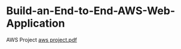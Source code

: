 # Build-an-End-to-End-AWS-Web-Application
AWS Project 
[aws project.pdf](https://github.com/Mayursshinde/Build-an-End-to-End-AWS-Web-Application/files/12535868/aws.project.pdf)
